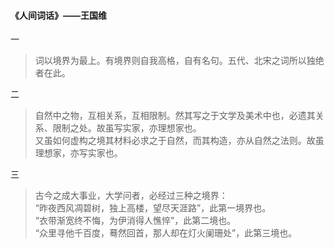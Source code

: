 #### 《人间词话》——王国维

一
> 词以境界为最上。有境界则自我高格，自有名句。五代、北宋之词所以独绝者在此。

二
> 自然中之物，互相关系，互相限制。然其写之于文学及美术中也，必遗其关系、限制之处。故虽写实家，亦理想家也。<br>
又虽如何虚构之境其材料必求之于自然，而其构造，亦从自然之法则。故虽理想家，亦写实家也。

三
> 古今之成大事业，大学问者，必经过三种之境界：<br>
“昨夜西风凋碧树，独上高楼，望尽天涯路”，此第一境界也。<br>
“衣带渐宽终不悔，为伊消得人憔悴”，此第二境也。<br>
“众里寻他千百度，蓦然回首，那人却在灯火阑珊处”，此第三境也。